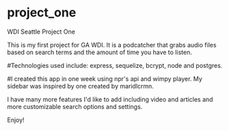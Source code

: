 # project_one
WDI Seattle Project One


This is my first project for GA WDI. It is a podcatcher that grabs audio files based on search terms and the amount of time you have to listen.


#Technologies used include: express, sequelize, bcrypt, node and postgres.

#I created this app in one week using npr's api and wimpy player. My sidebar was inspired by one created by maridlcrmn.

I have many more features I'd like to add including video and articles and more customizable search options and settings.

Enjoy!
